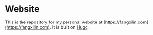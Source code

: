 # Website
This is the repository for my personal website at [https://fangxilin.com](https://fangxilin.com). It is built on [Hugo](https://gohugo.io/).